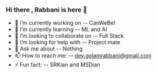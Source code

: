 ### Hi there , Rabbani is here 👋

- 🔭 I’m currently working on -- CanWeBe!
- 🌱 I’m currently learning -- ML and AI
- 👯 I’m looking to collaborate on -- Full Stack
- 🤔 I’m looking for help with -- Project mate
- 💬 Ask me about -- Nothing
- 📫 How to reach me: -- dev.golamrabbani@gmail.com
- ⚡ Fun fact: -- SRKian and MSDian

